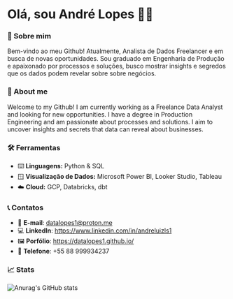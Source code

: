 # Olá, sou André Lopes 👨‍💻

### 📌 Sobre mim 
Bem-vindo ao meu Github! Atualmente, Analista de Dados Freelancer e em busca de novas oportunidades. Sou graduado em Engenharia de Produção e apaixonado por processos e soluções, busco mostrar insights e segredos que os dados podem revelar sobre sobre negócios. 

### 📌 About me
Welcome to my Github! I am currently working as a Freelance Data Analyst and looking for new opportunities. I have a degree in Production Engineering and am passionate about processes and solutions. I aim to uncover insights and secrets that data can reveal about businesses.

### 🛠️ Ferramentas

- ⌨️ **Linguagens:** Python & SQL
- 🪟 **Visualização de Dados:** Microsoft Power BI, Looker Studio, Tableau
- ☁️ **Cloud:** GCP, Databricks, dbt

### 📞 Contatos
- 📩 **E-mail**: datalopes1@proton.me
- 💻 **LinkedIn**: https://www.linkedin.com/in/andreluizls1
- 🖼️ **Porfólio**: https://datalopes1.github.io/
- 📱 **Telefone**: +55 88 999934237

### 📈 Stats
![Anurag's GitHub stats](https://github-readme-stats.vercel.app/api?username=datalopes1&show_icons=true&theme=tokyonight)


